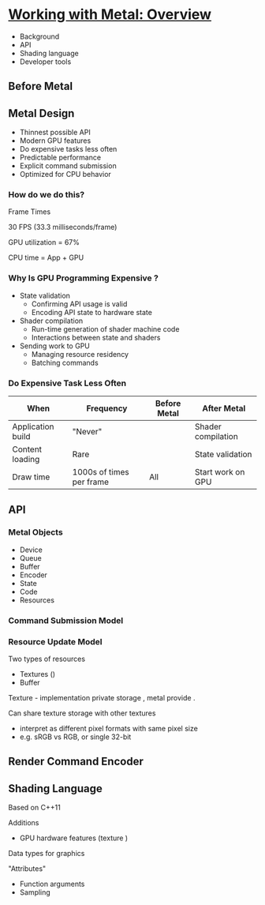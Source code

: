 # [Working with Metal: Overview](https://developer.apple.com/videos/play/wwdc2014/603/)

* Background
* API
* Shading language
* Developer tools


## Before Metal

## Metal Design

* Thinnest possible API
* Modern GPU features
* Do expensive tasks less often
* Predictable performance
* Explicit command submission
* Optimized for CPU behavior


### How do we do this?

Frame Times

30 FPS (33.3 milliseconds/frame)

GPU utilization = 67%

CPU time = App + GPU

### Why Is GPU Programming Expensive ?

* State validation
  * Confirming API usage is valid
  * Encoding API state to hardware state
* Shader compilation
  * Run-time generation of shader machine code
  * Interactions between state and shaders
* Sending work to GPU
  * Managing resource residency
  * Batching commands

### Do Expensive Task Less Often

When|Frequency |Before Metal | After Metal
--|--|--|--
Application build | "Never"| | Shader compilation
Content loading| Rare| |  State validation
Draw time | 1000s of times per frame | All | Start work on GPU


## API

### Metal Objects

* Device
* Queue
* Buffer
* Encoder
* State
* Code
* Resources



### Command Submission Model

### Resource Update Model

Two types of resources

* Textures ()
* Buffer

Texture - implementation private storage , metal provide .


Can share texture storage with other textures

* interpret as different pixel formats with same pixel size
* e.g. sRGB vs RGB, or single 32-bit


## Render Command Encoder


## Shading Language

Based on C++11

Additions
* GPU hardware features (texture )

Data types for graphics

"Attributes"
* Function arguments
* Sampling 
